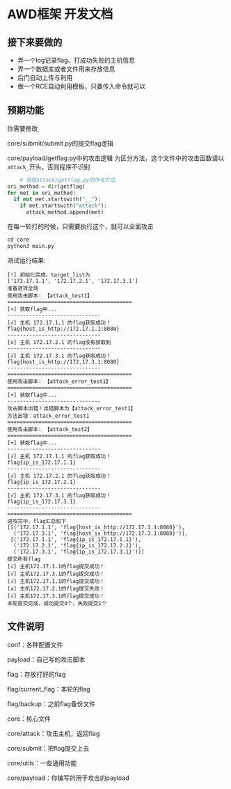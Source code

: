 # AWD框架 开发文档

## 接下来要做的

+ 弄一个log记录flag、打成功失败的主机信息
+ 弄一个数据库或者文件用来存放信息
+ 后门自动上传与利用
+ 做一个RCE自动利用模板，只要传入命令就可以

## 预期功能

你需要修改

core/submit/submit.py的提交flag逻辑

core/payload/getflag.py中的攻击逻辑
为区分方法，这个文件中的攻击函数请以`attack_`开头，否则程序不识别

```python
	# 获取attack/getflag.py的所有方法
ori_method = dir(getflag)
for met in ori_method:
  if not met.startswith("__"):
    if met.startswith("attack"):
      attack_method.append(met)
```

在每一轮打的时候，只需要执行这个，就可以全面攻击

```python
cd core
python3 main.py
```

测试运行结果:

```
[!] 初始化完成，target_list为
['172.17.1.1', '172.17.2.1', '172.17.3.1']
准备进攻全场
使用攻击脚本: 【attack_test1】
========================================
[+] 获取flag中...
------------------------------
[√] 主机 172.17.1.1 的flag获取成功！
flag{host_is_http://172.17.1.1:8080}
------------------------------
[x] 主机 172.17.2.1 的flag没有获取到
------------------------------
[√] 主机 172.17.3.1 的flag获取成功！
flag{host_is_http://172.17.3.1:8080}
------------------------------
========================================
使用攻击脚本: 【attack_error_test1】
========================================
[+] 获取flag中...
------------------------------
攻击脚本出错！出错脚本为【attack_error_test1】
方法出错：attack_error_test1
========================================
使用攻击脚本: 【attack_test2】
========================================
[+] 获取flag中...
------------------------------
[√] 主机 172.17.1.1 的flag获取成功！
flag{ip_is_172.17.1.1}
------------------------------
[√] 主机 172.17.2.1 的flag获取成功！
flag{ip_is_172.17.2.1}
------------------------------
[√] 主机 172.17.3.1 的flag获取成功！
flag{ip_is_172.17.3.1}
------------------------------
========================================
进攻完毕，flag汇总如下
[[('172.17.1.1', 'flag{host_is_http://172.17.1.1:8080}'),
  ('172.17.3.1', 'flag{host_is_http://172.17.3.1:8080}')],
 [('172.17.1.1', 'flag{ip_is_172.17.1.1}'),
  ('172.17.2.1', 'flag{ip_is_172.17.2.1}'),
  ('172.17.3.1', 'flag{ip_is_172.17.3.1}')]]
提交所有flag
[√] 主机172.17.1.1的flag提交成功！
[√] 主机172.17.3.1的flag提交成功！
[√] 主机172.17.1.1的flag提交成功！
[x] 主机172.17.2.1的flag提交失败！
[√] 主机172.17.3.1的flag提交成功！
本轮提交完成，成功提交4个，失败提交1个

```

## 文件说明

conf：各种配置文件

payload：自己写的攻击脚本

flag：存放打好的flag

flag/current_flag：本轮的flag

flag/backup：之前flag备份文件

core：核心文件

core/attack：攻击主机，返回flag

core/submit：把flag提交上去

core/utils：一些通用功能

core/payload：你编写的用于攻击的payload